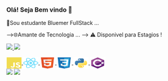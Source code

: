 
### Olá! Seja Bem vindo 👋
<!--
-->🎯Sou estudante Bluemer FullStack ...
-->🌐Amante de Tecnologia ...
--> ⚠ Disponivel para  Estagios !
<div>
  <a href="https://github.com/Nadjamac">
  <img height="180em" src="https://github-readme-stats.vercel.app/api?username=nadjamac&show_icons=true&theme=dracula&include_all_commits=true&count_private=true"/>
  <img height="180em" src="https://github-readme-stats.vercel.app/api/top-langs/?username=nadjamac&layout=compact&langs_count=7&theme=dracula"/>
</div

   <div style="display: inline_block"><br>
  <img align="center" alt="Nana-Js" height="30" width="40" src="https://raw.githubusercontent.com/devicons/devicon/master/icons/javascript/javascript-plain.svg">
  <img align="center" alt="Nana-React" height="30" width="40" src="https://raw.githubusercontent.com/devicons/devicon/master/icons/react/react-original.svg">
  <img align="center" alt="Nana-HTML" height="30" width="40" src="https://raw.githubusercontent.com/devicons/devicon/master/icons/html5/html5-original.svg">
  <img align="center" alt="Nana-CSS" height="30" width="40" src="https://raw.githubusercontent.com/devicons/devicon/master/icons/css3/css3-original.svg">
  <img align="center" alt="Nana-Python" height="30" width="40" src="https://raw.githubusercontent.com/devicons/devicon/master/icons/python/python-original.svg">
  <img align="center" alt="Nana-Csharp" height="30" width="40" src="https://raw.githubusercontent.com/devicons/devicon/master/icons/csharp/csharp-original.svg">

</div>

  <div> 
  
 </a> 
  <a href = "mailto:nadjamahttps://www.linkedin.com/in/nadja-machado-26694719/c00@gmail.com"><img src="https://img.shields.io/badge/-Gmail-%23333?style=for-the-badge&logo=gmail&logoColor=white" target="_blank"></a>
  <a href="https://www.linkedin.com/in/nadja-machado-26694719/" target="_blank"><img src="https://img.shields.io/badge/-LinkedIn-%230077B5?style=for-the-badge&logo=linkedin&logoColor=white" target="_blank"></a> 
 

 
 
 
</div
